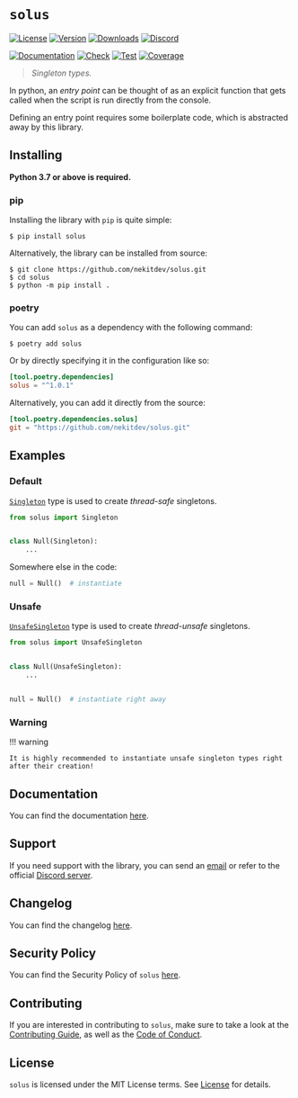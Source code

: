 # `solus`

[![License][License Badge]][License]
[![Version][Version Badge]][Package]
[![Downloads][Downloads Badge]][Package]
[![Discord][Discord Badge]][Discord]

[![Documentation][Documentation Badge]][Documentation]
[![Check][Check Badge]][Actions]
[![Test][Test Badge]][Actions]
[![Coverage][Coverage Badge]][Coverage]

> *Singleton types.*

In python, an *entry point* can be thought of as an explicit function
that gets called when the script is run directly from the console.

Defining an entry point requires some boilerplate code, which is
abstracted away by this library.

## Installing

**Python 3.7 or above is required.**

### pip

Installing the library with `pip` is quite simple:

```console
$ pip install solus
```

Alternatively, the library can be installed from source:

```console
$ git clone https://github.com/nekitdev/solus.git
$ cd solus
$ python -m pip install .
```

### poetry

You can add `solus` as a dependency with the following command:

```console
$ poetry add solus
```

Or by directly specifying it in the configuration like so:

```toml
[tool.poetry.dependencies]
solus = "^1.0.1"
```

Alternatively, you can add it directly from the source:

```toml
[tool.poetry.dependencies.solus]
git = "https://github.com/nekitdev/solus.git"
```

## Examples

### Default

[`Singleton`][solus.core.Singleton] type is used to create *thread-safe* singletons.

```python
from solus import Singleton


class Null(Singleton):
    ...
```

Somewhere else in the code:

```python
null = Null()  # instantiate
```

### Unsafe

[`UnsafeSingleton`][solus.core.UnsafeSingleton] type is used to create *thread-unsafe* singletons.

```python
from solus import UnsafeSingleton


class Null(UnsafeSingleton):
    ...


null = Null()  # instantiate right away
```

### Warning

!!! warning

    It is highly recommended to instantiate unsafe singleton types right after their creation!

## Documentation

You can find the documentation [here][Documentation].

## Support

If you need support with the library, you can send an [email][Email]
or refer to the official [Discord server][Discord].

## Changelog

You can find the changelog [here][Changelog].

## Security Policy

You can find the Security Policy of `solus` [here][Security].

## Contributing

If you are interested in contributing to `solus`, make sure to take a look at the
[Contributing Guide][Contributing Guide], as well as the [Code of Conduct][Code of Conduct].

## License

`solus` is licensed under the MIT License terms. See [License][License] for details.

[Email]: mailto:support@nekit.dev

[Discord]: https://nekit.dev/discord

[Actions]: https://github.com/nekitdev/solus/actions

[Changelog]: https://github.com/nekitdev/solus/blob/main/CHANGELOG.md
[Code of Conduct]: https://github.com/nekitdev/solus/blob/main/CODE_OF_CONDUCT.md
[Contributing Guide]: https://github.com/nekitdev/solus/blob/main/CONTRIBUTING.md
[Security]: https://github.com/nekitdev/solus/blob/main/SECURITY.md

[License]: https://github.com/nekitdev/solus/blob/main/LICENSE

[Package]: https://pypi.org/project/solus
[Coverage]: https://codecov.io/gh/nekitdev/solus
[Documentation]: https://nekitdev.github.io/solus

[Discord Badge]: https://img.shields.io/badge/chat-discord-5865f2
[License Badge]: https://img.shields.io/pypi/l/solus
[Version Badge]: https://img.shields.io/pypi/v/solus
[Downloads Badge]: https://img.shields.io/pypi/dm/solus

[Documentation Badge]: https://github.com/nekitdev/solus/workflows/docs/badge.svg
[Check Badge]: https://github.com/nekitdev/solus/workflows/check/badge.svg
[Test Badge]: https://github.com/nekitdev/solus/workflows/test/badge.svg
[Coverage Badge]: https://codecov.io/gh/nekitdev/solus/branch/main/graph/badge.svg

[solus.core.Singleton]: https://nekitdev.github.io/solus/reference#solus.Singleton
[solus.core.UnsafeSingleton]: https://nekitdev.github.io/solus/reference#solus.UnsafeSingleton
